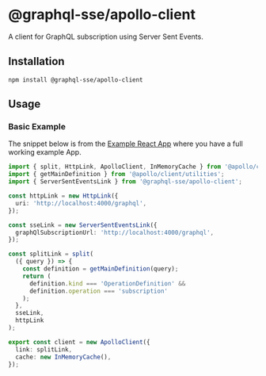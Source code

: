 # @graphql-sse/apollo-client

A client for GraphQL subscription using Server Sent Events.

## Installation

```shell
npm install @graphql-sse/apollo-client
```

## Usage

### Basic Example

The snippet below is from the [Example React App](htts://github.com/faboulaws/grahql-sse/apps/react-app-example) where you have a full working example App.

```typescript
import { split, HttpLink, ApolloClient, InMemoryCache } from '@apollo/client';
import { getMainDefinition } from '@apollo/client/utilities';
import { ServerSentEventsLink } from '@graphql-sse/apollo-client';

const httpLink = new HttpLink({
  uri: 'http://localhost:4000/graphql',
});

const sseLink = new ServerSentEventsLink({
  graphQlSubscriptionUrl: 'http://localhost:4000/graphql',
});

const splitLink = split(
  ({ query }) => {
    const definition = getMainDefinition(query);
    return (
      definition.kind === 'OperationDefinition' &&
      definition.operation === 'subscription'
    );
  },
  sseLink,
  httpLink
);

export const client = new ApolloClient({
  link: splitLink,
  cache: new InMemoryCache(),
});

```